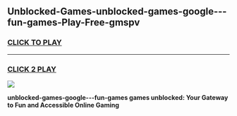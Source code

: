 
## Unblocked-Games-unblocked-games-google---fun-games-Play-Free-gmspv
<h3>
<a href="https://premium76.site?title=unblocked-games-google---fun-games&ref=17A">CLICK TO PLAY</a></h3>
<hr>

<h3>
<a href="https://premium76.site?title=unblocked-games-google---fun-games&ref=17A">CLICK 2 PLAY</a>
  
</h3>

<a href="https://premium76.site?title=unblocked-games-google---fun-games&ref=17A"><img src="https://clearcache.store/games.png"></a>


**unblocked-games-google---fun-games games unblocked: Your Gateway to Fun and Accessible Online Gaming**
